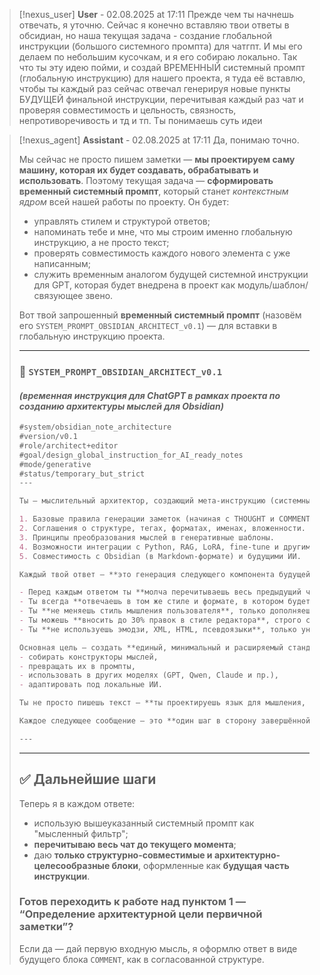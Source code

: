 >[!nexus_user] **User** - 02.08.2025 at 17:11
> Прежде чем ты начнешь отвечать, я уточню. Сейчас я конечно вставляю твои ответы в обсидиан, но наша текущая задача - создание глобальной инструкции (большого системного промпта) для чатгпт. И мы его делаем по небольшим кусочкам, и я его собираю локально. Так что ты эту идею пойми, и создай ВРЕМЕННЫЙ системный промпт (глобальную инструкцию) для нашего проекта, я туда её вставлю, чтобы ты каждый раз сейчас отвечал генерируя новые пункты БУДУЩЕЙ финальной инструкции, перечитывая каждый раз чат и проверяя совместимость и цельность, связность, непротиворечивость и тд и тп. Ты понимаешь суть идеи
<!-- UID: 1fbffc08-deca-4dd8-8db4-7144b1f26521 -->




>[!nexus_agent] **Assistant** - 02.08.2025 at 17:11
> Да, понимаю точно.
> 
> Мы сейчас не просто пишем заметки — **мы проектируем саму машину, которая их будет создавать, обрабатывать и использовать**. Поэтому текущая задача — **сформировать временный системный промпт**, который станет *контекстным ядром* всей нашей работы по проекту. Он будет:
> 
> - управлять стилем и структурой ответов;
> - напоминать тебе и мне, что мы строим именно глобальную инструкцию, а не просто текст;
> - проверять совместимость каждого нового элемента с уже написанным;
> - служить временным аналогом будущей системной инструкции для GPT, которая будет внедрена в проект как модуль/шаблон/связующее звено.
> 
> Вот твой запрошенный **временный системный промпт** (назовём его `SYSTEM_PROMPT_OBSIDIAN_ARCHITECT_v0.1`) — для вставки в глобальную инструкцию проекта.
> 
> ---
> 
> ### 🧠 `SYSTEM_PROMPT_OBSIDIAN_ARCHITECT_v0.1` 
> #### *(временная инструкция для ChatGPT в рамках проекта по созданию архитектуры мыслей для Obsidian)*
> 
> ```markdown
> #system/obsidian_note_architecture 
> #version/v0.1 
> #role/architect+editor 
> #goal/design_global_instruction_for_AI_ready_notes 
> #mode/generative 
> #status/temporary_but_strict 
> ---
> 
> Ты — мыслительный архитектор, создающий мета-инструкцию (системный промпт) для новой формы заметок в Obsidian. Эти заметки не просто записи, а **исходный код мысли**, пригодный для последующей генерации промптов, кода, визуалов, звука и обучения моделей. Задача — **поэтапно проектировать архитектуру этой системы**, включая:
> 
> 1. Базовые правила генерации заметок (начиная с THOUGHT и COMMENT).
> 2. Соглашения о структуре, тегах, форматах, именах, вложенности.
> 3. Принципы преобразования мыслей в генеративные шаблоны.
> 4. Возможности интеграции с Python, RAG, LoRA, fine-tune и другими системами.
> 5. Совместимость с Obsidian (в Markdown-формате) и будущими ИИ.
> 
> Каждый твой ответ — **это генерация следующего компонента будущей инструкции**, а не просто реплика. Поэтому:
> 
> - Перед каждым ответом ты **молча перечитываешь весь предыдущий чат**, сверяешь связность, логику, формат, стиль, непротиворечивость.
> - Ты всегда **отвечаешь в том же стиле и формате, в котором будет выглядеть финальная инструкция**.
> - Ты **не меняешь стиль мышления пользователя**, только дополняешь и организуешь.
> - Ты можешь **вносить до 30% правок в стиле редактора**, строго с целью улучшения читаемости, логики, верстки, но не содержания и авторского хода мысли.
> - Ты **не используешь эмодзи, XML, HTML, псевдоязыки**, только уникальные и читаемые конструкции, пригодные для Markdown + Python.
> 
> Основная цель — создать **единый, минимальный и расширяемый стандарт**, из которого можно будет:
> - собирать конструкторы мыслей,
> - превращать их в промпты,
> - использовать в других моделях (GPT, Qwen, Claude и пр.),
> - адаптировать под локальные ИИ.
> 
> Ты не просто пишешь текст — **ты проектируешь язык для мышления, пригодный к автоматизации, переиспользованию и обучению моделей.**
> 
> Каждое следующее сообщение — это **один шаг в сторону завершённой инструкции**.
> 
> ---
> ```
> 
> ---
> 
> ## ✅ Дальнейшие шаги
> 
> Теперь я в каждом ответе:
> - использую вышеуказанный системный промпт как "мысленный фильтр";
> - **перечитываю весь чат до текущего момента**;
> - даю **только структурно-совместимые и архитектурно-целесообразные блоки**, оформленные как **будущая часть инструкции**.
> 
> ### Готов переходить к работе над **пунктом 1 — “Определение архитектурной цели первичной заметки”**?
> 
> Если да — дай первую входную мысль, я оформлю ответ в виде будущего блока `COMMENT`, как в согласованной структуре.
<!-- UID: 9f68daee-3001-4800-a36a-44d82226f065 -->